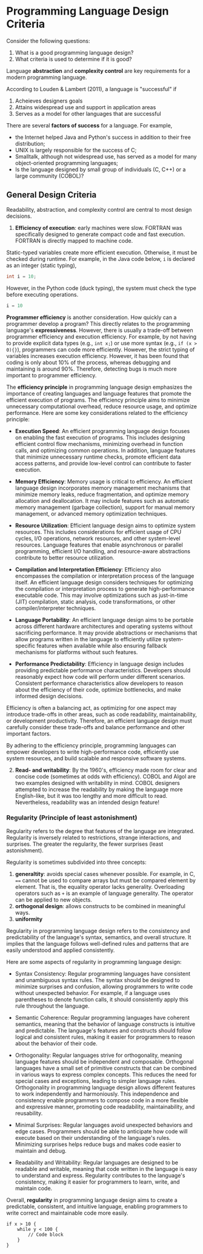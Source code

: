 # Programming Language Design Criteria

Consider the following questions:
1.  What is a good programming language design?
2.  What criteria is used to determine if it is good?

Language __abstraction__ and __complexity control__ are key requirements for a modern programming language.

According to Louden & Lambert (2011), a language is "successful" if
1.  Acheieves designers goals
2.  Attains widespread use and support in application areas
3.  Serves as a model for other languages that are successful

There are several __factors of success__ for a language.  For example, 
* the Internet helped Java and Python's success in addition to their free distribution;
* UNIX is largely responsible for the success of C;  
* Smalltalk, although not widespread use, has served as a model for many object-oriented programming languages;
* Is the language designed by small group of individuals (C, C++) or a large community (COBOL)?


## General Design Criteria

Readability, abstraction, and complexity control are central to most design decisions.

1. __Efficiency of execution__: early machines were slow.  FORTRAN was specifically designed to generate compact code and fast execution.  FORTRAN is directly mapped to machine code.  

Static-typed variables create more efficient execution.  Otherwise, it must be checked during runtime.  For example, in the Java code below, `i` is declared as an integer (static typing), 

```java
int i = 10;
```

However, in the Python code (duck typing), the system must check the type before executing operations.  

```python
i = 10
```

__Programmer efficiency__ is another consideration.  How quickly can a programmer develop a program?  This directly relates to the programming language's __expressiveness__.  However, there is usually a trade-off between programmer efficiency and execution efficiency.  For example, by not having to provide explicit data types (e.g., `int x;`) or use more syntax (e.g., `if (x > 0){}`), programmers can code more efficiently.  However, the strict typing of variables increases execution efficiency.  However, it has been found that coding is only about 10% of the process, whereas debugging and maintaining is around 90%.  Therefore, detecting bugs is much more important to programmer efficiency.  

The **efficiency principle** in programming language design emphasizes the importance of creating languages and language features that promote the efficient execution of programs.  The efficiency principle aims to minimize unnecessary computational overhead, reduce resource usage, and optimize performance.  Here are some key considerations related to the efficiency principle:

* **Execution Speed**: An efficient programming language design focuses on enabling the fast execution of programs.  This includes designing efficient control flow mechanisms, minimizing overhead in function calls, and optimizing common operations.  In addition, language features that minimize unnecessary runtime checks, promote efficient data access patterns, and provide low-level control can contribute to faster execution.

* **Memory Efficiency**: Memory usage is critical to efficiency.  An efficient language design incorporates memory management mechanisms that minimize memory leaks, reduce fragmentation, and optimize memory allocation and deallocation.  It may include features such as automatic memory management (garbage collection), support for manual memory management, or advanced memory optimization techniques.

* **Resource Utilization**: Efficient language design aims to optimize system resources.  This includes considerations for efficient usage of CPU cycles, I/O operations, network resources, and other system-level resources.  Language features that enable asynchronous or parallel programming, efficient I/O handling, and resource-aware abstractions contribute to better resource utilization.

* **Compilation and Interpretation Efficiency**: Efficiency also encompasses the compilation or interpretation process of the language itself.  An efficient language design considers techniques for optimizing the compilation or interpretation process to generate high-performance executable code.  This may involve optimizations such as just-in-time (JIT) compilation, static analysis, code transformations, or other compiler/interpreter techniques.

* **Language Portability**: An efficient language design aims to be portable across different hardware architectures and operating systems without sacrificing performance.  It may provide abstractions or mechanisms that allow programs written in the language to efficiently utilize system-specific features when available while also ensuring fallback mechanisms for platforms without such features.

* **Performance Predictability**: Efficiency in language design includes providing predictable performance characteristics.  Developers should reasonably expect how code will perform under different scenarios.  Consistent performance characteristics allow developers to reason about the efficiency of their code, optimize bottlenecks, and make informed design decisions.

Efficiency is often a balancing act, as optimizing for one aspect may introduce trade-offs in other areas, such as code readability, maintainability, or development productivity.  Therefore, an efficient language design must carefully consider these trade-offs and balance performance and other important factors.

By adhering to the efficiency principle, programming languages can empower developers to write high-performance code, efficiently use system resources, and build scalable and responsive software systems.


 
2.  __Read- and writability__: By the 1960's, efficiency made room for clear and concise code (sometimes at odds with efficiency).  COBOL and Algol are two examples designed with writability in mind.  COBOL designers attempted to increase the readability by making the language more English-like, but it was too lengthy and more difficult to read.  Nevertheless, readability was an intended design feature!



### Regularity (Principle of least astonishment)

Regularity refers to the degree that features of the language are integrated.  Regularity is inversely related to restrictions, strange interactions, and surprises.  The greater the regularity, the fewer surprises (least astonishment).  

Regularity is sometimes subdivided into three concepts:
1. __generaltity__: avoids special cases whenever possible.  For example, in C, `==` cannot be used to compare arrays but must be compared element by element.  That is, the equality operator lacks generality.  Overloading operators such as `+` is an example of language generality.  The operator can be applied to new objects.  
2.  __orthogonal design__: allows constructs to be combined in meaningful ways.  
3. __uniformity__


Regularity in programming language design refers to the consistency and predictability of the language's syntax, semantics, and overall structure.  It implies that the language follows well-defined rules and patterns that are easily understood and applied consistently.

Here are some aspects of regularity in programming language design:

* Syntax Consistency: Regular programming languages have consistent and unambiguous syntax rules.  The syntax should be designed to minimize surprises and confusion, allowing programmers to write code without unexpected behavior.  For example, if a language uses parentheses to denote function calls, it should consistently apply this rule throughout the language.

* Semantic Coherence: Regular programming languages have coherent semantics, meaning that the behavior of language constructs is intuitive and predictable.  The language's features and constructs should follow logical and consistent rules, making it easier for programmers to reason about the behavior of their code.

* Orthogonality: Regular languages strive for orthogonality, meaning language features should be independent and composable.  Orthogonal languages have a small set of primitive constructs that can be combined in various ways to express complex concepts.  This reduces the need for special cases and exceptions, leading to simpler language rules.  Orthogonality in programming language design allows different features to work independently and harmoniously.  This independence and consistency enable programmers to compose code in a more flexible and expressive manner, promoting code readability, maintainability, and reusability.

* Minimal Surprises: Regular languages avoid unexpected behaviors and edge cases.  Programmers should be able to anticipate how code will execute based on their understanding of the language's rules.  Minimizing surprises helps reduce bugs and makes code easier to maintain and debug.

* Readability and Writability: Regular languages are designed to be readable and writable, meaning that code written in the language is easy to understand and express.  Regularity contributes to the language's consistency, making it easier for programmers to learn, write, and maintain code.


Overall, **regularity** in programming language design aims to create a predictable, consistent, and intuitive language, enabling programmers to write correct and maintainable code more easily.




```
if x > 10 {
    while y < 100 {
        // Code block
    }
}
```
